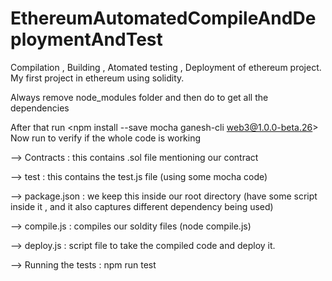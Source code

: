 # EthereumAutomatedCompileAndDeploymentAndTest
Compilation , Building , Atomated testing , Deployment of ethereum project. My first project in ethereum using solidity.


Always remove node_modules folder and then do <node install updates> to get all the dependencies

After that run <npm install --save mocha ganesh-cli web3@1.0.0-beta.26>
Now run <npm run test> to verify if the whole code is working


 --> Contracts : this contains .sol file mentioning our contract
 
 --> test : this contains the test.js file (using some mocha code)
 
 --> package.json : we keep this inside our root directory (have some script inside it , and it also captures different dependency being used)
 
 --> compile.js : compiles our soldity files (node compile.js)
 
 --> deploy.js : script file to take the compiled code and deploy it.
 
--> Running the tests : npm run test
